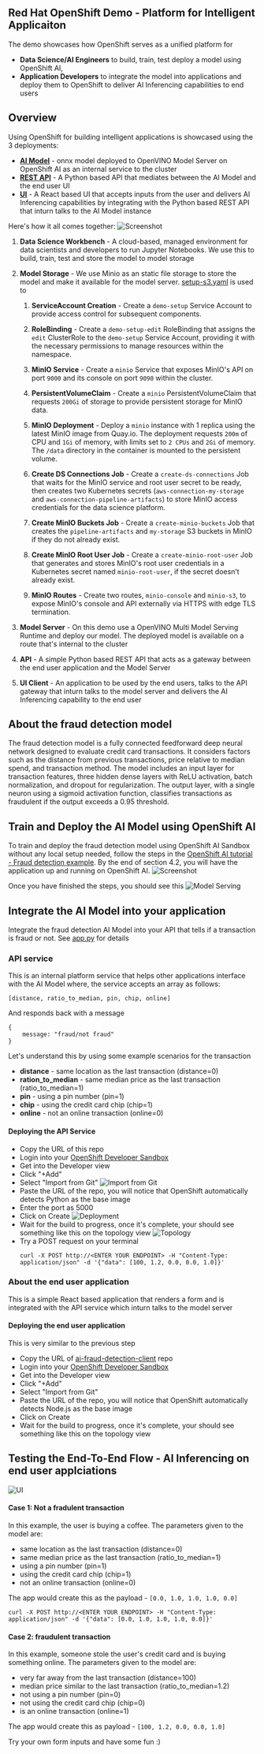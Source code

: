 ## Red Hat OpenShift Demo - Platform for Intelligent Applicaiton 
The demo showcases how OpenShift serves as a unified platform for
- **Data Science/AI Engineers** to build, train, test deploy a model using OpenShift AI, 
- **Application Developers** to integrate the model into applications and deploy them to  OpenShift to deliver AI Inferencing capabilities to end users

## Overview
Using OpenShift for building intelligent applications is showcased using the 3 deployments:
- **[AI Model](https://github.com/rh-aiservices-bu/fraud-detection/blob/main/1_experiment_train.ipynb)** - onnx model deployed to OpenVINO Model Server on OpenShift AI as an internal service to the cluster
- **[REST API](https://github.com/yashwanthm/ai-platform-demo/blob/main/app.py)** - A Python based API that mediates between the AI Model and the end user UI
- **[UI](https://github.com/yashwanthm/ai-fraud-detection-client/blob/main/src/app.js)** - A React based UI that accepts inputs from the user and delivers AI Inferencing capabilities by integrating with the Python based REST API that inturn talks to the AI Model instance

Here's how it all comes together:
![Screenshot](images/topology-annotated.png)

1. **Data Science Workbench** - A cloud-based, managed environment for data scientists and developers to run Jupyter Notebooks. We use this to build, train, test and store the model to model storage
2. **Model Storage** - We use Minio as an static file storage to store the model and make it available for the model server. [setup-s3.yaml](setup-s3.yaml) is used to 

    1. **ServiceAccount Creation** - Create a `demo-setup` Service Account to provide access control for subsequent components.

    2. **RoleBinding** - Create a `demo-setup-edit` RoleBinding that assigns the `edit` ClusterRole to the `demo-setup` Service Account, providing it with the necessary permissions to manage resources within the namespace.

    3. **MinIO Service** - Create a `minio` Service that exposes MinIO's API on port `9000` and its console on port `9090` within the cluster.

    4. **PersistentVolumeClaim** - Create a `minio` PersistentVolumeClaim that requests `200Gi` of storage to provide persistent storage for MinIO data.

    5. **MinIO Deployment** - Deploy a `minio` instance with 1 replica using the latest MinIO image from Quay.io. The deployment requests `200m` of CPU and `1Gi` of memory, with limits set to `2 CPUs` and `2Gi` of memory. The `/data` directory in the container is mounted to the persistent volume.

    6. **Create DS Connections Job** - Create a `create-ds-connections` Job that waits for the MinIO service and root user secret to be ready, then creates two Kubernetes secrets (`aws-connection-my-storage` and `aws-connection-pipeline-artifacts`) to store MinIO access credentials for the data science platform.

    7. **Create MinIO Buckets Job** - Create a `create-minio-buckets` Job that creates the `pipeline-artifacts` and `my-storage` S3 buckets in MinIO if they do not already exist.

    8. **Create MinIO Root User Job** - Create a `create-minio-root-user` Job that generates and stores MinIO's root user credentials in a Kubernetes secret named `minio-root-user`, if the secret doesn’t already exist.

    9. **MinIO Routes** - Create two routes, `minio-console` and `minio-s3`, to expose MinIO's console and API externally via HTTPS with edge TLS termination.

3. **Model Server** - On this demo use a OpenVINO Multi Model Serving Runtime and deploy our model. The deployed model is available on a route that's internal to the cluster
4. **API** - A simple Python based REST API that acts as a gateway between the end user application and the Model Server
5. **UI Client** - An application to be used by the end users, talks to the API gateway that inturn talks to the model server and delivers the AI Inferencing capability to the end user


## About the fraud detection model

The fraud detection model is a fully connected feedforward deep neural network designed to evaluate credit card transactions. It considers factors such as the distance from previous transactions, price relative to median spend, and transaction method. The model includes an input layer for transaction features, three hidden dense layers with ReLU activation, batch normalization, and dropout for regularization. The output layer, with a single neuron using a sigmoid activation function, classifies transactions as fraudulent if the output exceeds a 0.95 threshold.

## Train and Deploy the AI Model using OpenShift AI

To train and deploy the fraud detection model using OpenShift AI Sandbox without any local setup needed, follow the steps in the [OpenShift AI tutorial - Fraud detection example](https://docs.redhat.com/en/documentation/red_hat_openshift_ai_self-managed/2-latest/html/openshift_ai_tutorial_-_fraud_detection_example/index). By the end of section 4.2, you will have the application up and running on OpenShift AI.
![Screenshot](images/what.png)

Once you have finished the steps, you should see this
![Model Serving](images/model-serving.png)

## Integrate the AI Model into your application
Integrate the fraud detection AI Model into your API that tells if a transaction is fraud or not. See [app.py](https://github.com/yashwanthm/ai-fraud-detection-demo-api/blob/main/app.py) for details


### API service

This is an internal platform service that helps other applications interface with the AI Model where, the service accepts an array as follows:

    [distance, ratio_to_median, pin, chip, online]

And responds back with a message

    {
	    message: "fraud/not fraud"
    }

Let's understand this by using some example scenarios for the transaction
-   **distance** - same location as the last transaction (distance=0)
-   **ration_to_median** - same median price as the last transaction (ratio_to_median=1)
-   **pin** - using a pin number (pin=1)
-   **chip** - using the credit card chip (chip=1)
-   **online** - not an online transaction (online=0)

#### Deploying the API Service

- Copy the URL of this repo
- Login into your [OpenShift Developer Sandbox](https://console.redhat.com/openshift/sandbox)
- Get into the Developer view 
- Click "+Add"
- Select "Import from Git"
![Import from Git](images/import-from-git.png)
- Paste the URL of the repo, you will notice that OpenShift automatically detects Python as the base image
- Enter the port as 5000
- Click on Create 
![Deployment](images/import-from-git.png)
- Wait for the build to progress, once it's complete, your should see something like this on the topology view
![Topology](images/topology.png)
- Try a POST request on your terminal
    ```
    curl -X POST http://<ENTER YOUR ENDPOINT> -H "Content-Type: application/json" -d '{"data": [100, 1.2, 0.0, 0.0, 1.0]}' 
    ```

### About the end user application
This is a simple React based application that renders a form and is integrated with the API service which inturn talks to the model server

#### Deploying the end user application
This is very similar to the previous step
- Copy the URL of [ai-fraud-detection-client](https://github.com/yashwanthm/ai-fraud-detection-client) repo
- Login into your [OpenShift Developer Sandbox](https://console.redhat.com/openshift/sandbox)
- Get into the Developer view 
- Click "+Add"
- Select "Import from Git"
- Paste the URL of the repo, you will notice that OpenShift automatically detects Node.js as the base image
- Click on Create 
- Wait for the build to progress, once it's complete, your should see something like this on the topology view

## Testing the End-To-End Flow - AI Inferencing on end user applciations
![UI](ui.png)

#### Case 1: Not a fradulent transaction
In this example, the user is buying a coffee. The parameters given to the model are:
-   same location as the last transaction (distance=0)
-   same median price as the last transaction (ratio_to_median=1)
-   using a pin number (pin=1)
-   using the credit card chip (chip=1)
-   not an online transaction (online=0)

The app would create this as the payload - `[0.0, 1.0, 1.0, 1.0, 0.0]`

```
curl -X POST http://<ENTER YOUR ENDPOINT> -H "Content-Type: application/json" -d '{"data": [0.0, 1.0, 1.0, 1.0, 0.0]}'
```

#### Case 2: fraudulent transaction
In this example, someone stole the user's credit card and is buying something online. The parameters given to the model are:

-   very far away from the last transaction (distance=100)
-   median price similar to the last transaction (ratio_to_median=1.2)
-   not using a pin number (pin=0)
-   not using the credit card chip (chip=0)
-   is an online transaction (online=1)

The app would create this as payload - `[100, 1.2, 0.0, 0.0, 1.0]`






Try your own form inputs and have some fun :)

